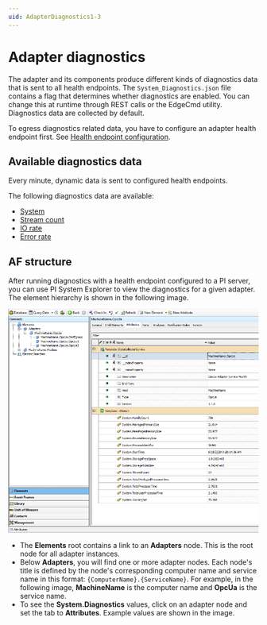 ```yaml
---
uid: AdapterDiagnostics1-3
---
```


# Adapter diagnostics

The adapter and its components produce different kinds of diagnostics data that is sent to all health endpoints. The `System_Diagnostics.json` file contains a flag that determines whether diagnostics are enabled. You can change this at runtime through REST calls or the EdgeCmd utility. Diagnostics data are collected by default.

To egress diagnostics related data, you have to configure an adapter health endpoint first. See [Health endpoint configuration](xref:HealthEndpointConfiguration1-3).

## Available diagnostics data

Every minute, dynamic data is sent to configured health endpoints.

The following diagnostics data are available:

- [System](xref:System1-3)
- [Stream count](xref:StreamCount1-3)
- [IO rate](xref:IORate1-3)
- [Error rate](xref:ErrorRate1-3)

## AF structure

After running diagnostics with a health endpoint configured to a PI server, you can use PI System Explorer to view the diagnostics for a given adapter. The element hierarchy is shown in the following image.

![Diagnostics](../images/diagnostics.png)

- The **Elements** root contains a link to an **Adapters** node. This is the root node for all adapter instances.
- Below **Adapters**, you will find one or more adapter nodes. Each node's title is defined by the node's corresponding computer name and service name in this format: `{ComputerName}.{ServiceName}`. For example, in the following image, **MachineName** is the computer name and **OpcUa** is the service name.
- To see the **System.Diagnostics** values, click on an adapter node and set the tab to **Attributes**. Example values are shown in the image.
